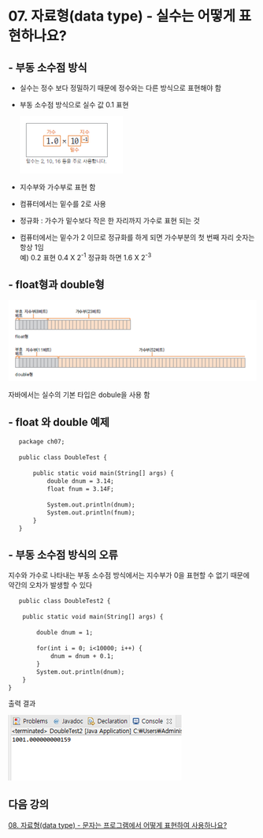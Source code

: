 # 07. 자료형(data type) - 실수는 어떻게 표현하나요?

## - 부동 소수점 방식
   -  실수는 정수 보다 정밀하기 때문에 정수와는 다른 방식으로 표현해야 함
   
   -  부동 소수점 방식으로 실수 값 0.1 표현 

      ![realnum](./img/realnum.png)

   -  지수부와 가수부로 표현 함

   - 컴퓨터에서는 밑수를 2로 사용

   - 정규화 : 가수가 밑수보다 작은 한 자리까지 가수로 표현 되는 것

   - 컴퓨터에서는 밑수가 2 이므로 정규화를 하게 되면 가수부분의 첫 번째 자리 숫자는 항상 1임 <br>
     예) 0.2 표현 0.4 X 2<sup>-1</sup>  정규화 하면 1.6 X 2<sup>-3</sup> 

## - float형과 double형 
   ![float.png](./img/float.png)

   자바에서는 실수의 기본 타입은 dobule을 사용 함


## - float 와 double 예제
```
   package ch07;

   public class DoubleTest {

	   public static void main(String[] args) {
		   double dnum = 3.14;
		   float fnum = 3.14F;
		
		   System.out.println(dnum);
		   System.out.println(fnum);
	   }
   }
```


## - 부동 소수점 방식의 오류
   지수와 가수로 나타내는 부동 소수점 방식에서는 지수부가 0을 표현할 수 없기 때문에 약간의 오차가 발생할 수 있다

```
   public class DoubleTest2 {

	public static void main(String[] args) {

		double dnum = 1;
		
		for(int i = 0; i<10000; i++) {
			dnum = dnum + 0.1;
		}
		System.out.println(dnum);
	}
}
```

   출력 결과 

   ![output.png](./img/output.PNG)

## 다음 강의
[08. 자료형(data type) - 문자는 프로그램에서 어떻게 표현하여 사용하나요?](https://github.com/heewonim131/java-course/tree/main/Chapter1/01-08/README.md)
